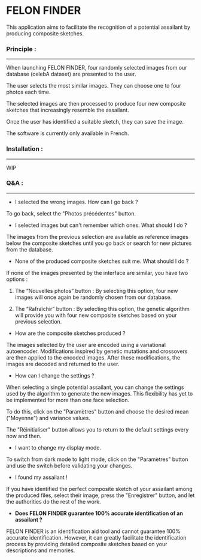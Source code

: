 # FELON FINDER

This application aims to facilitate the recognition of a potential assailant by producing composite sketches.

### Principle :
***

When launching FELON FINDER, four randomly selected images from our database (celebA dataset) are presented to the user.

The user selects the most similar images. They can choose one to four photos each time.

The selected images are then processed to produce four new composite sketches that increasingly resemble the assailant.

Once the user has identified a suitable sketch, they can save the image.

The software is currently only available in French.

### Installation :
***

WIP

### Q&A :
***

- I selected the wrong images. How can I go back ?

To go back, select the "Photos précédentes" button.

- I selected images but can't remember which ones. What should I do ?

The images from the previous selection are available as reference images below the composite sketches until you go back or search for new pictures from the database.

- None of the produced composite sketches suit me. What should I do ?

If none of the images presented by the interface are similar, you have two options :

1) The “Nouvelles photos” button : By selecting this option, four new images will once again be randomly chosen from our database.

2) The “Rafraîchir” button : By selecting this option, the genetic algorithm will provide you with four new composite sketches based on your previous selection.

- How are the composite sketches produced ?

The images selected by the user are encoded using a variational autoencoder. Modifications inspired by genetic mutations and crossovers are then applied to the encoded images. After these modifications, the images are decoded and returned to the user.

- How can I change the settings ?

When selecting a single potential assailant, you can change the settings used by the algorithm to generate the new images. This flexibility has yet to be implemented for more than one face selection. 

To do this, click on the "Paramètres" button and choose the desired mean ("Moyenne") and variance values.

The "Réinitialiser" button allows you to return to the default settings every now and then.

- I want to change my display mode.

To switch from dark mode to light mode, click on the "Paramètres" button and use the switch before validating your changes.

- I found my assailant !

If you have identified the perfect composite sketch of your assailant among the produced files, select their image, press the "Enregistrer" button, and let the authorities do the rest of the work.

- **Does FELON FINDER guarantee 100% accurate identification of an assailant ?**

FELON FINDER is an identification aid tool and cannot guarantee 100% accurate identification. However, it can greatly facilitate the identification process by providing detailed composite sketches based on your descriptions and memories.
